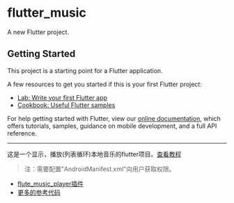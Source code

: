 # flutter_music

A new Flutter project.

## Getting Started

This project is a starting point for a Flutter application.

A few resources to get you started if this is your first Flutter project:

- [Lab: Write your first Flutter app](https://flutter.dev/docs/get-started/codelab)
- [Cookbook: Useful Flutter samples](https://flutter.dev/docs/cookbook)

For help getting started with Flutter, view our 
[online documentation](https://flutter.dev/docs), which offers tutorials, 
samples, guidance on mobile development, and a full API reference.

---

这是一个显示，播放(列表循环)本地音乐的flutter项目。[查看教程](https://www.youtube.com/watch?v=eWicXD5vkyg)

> 注：需要配置"AndroidManifest.xml"向用户获取权限。

- [flute_music_player插件](https://pub.flutter-io.cn/packages/flute_music_player)
- [更多的参考代码](https://github.com/iampawan/Flutter-Music-Player)